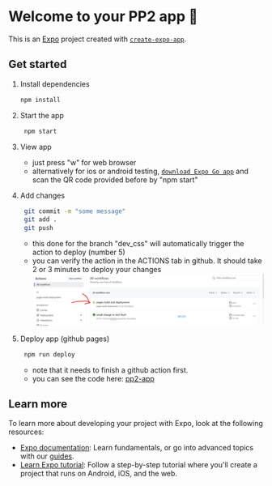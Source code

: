 # Welcome to your PP2 app 👋

This is an [Expo](https://expo.dev) project created with [`create-expo-app`](https://www.npmjs.com/package/create-expo-app).

## Get started

1. Install dependencies

   ```bash
   npm install
   ```

2. Start the app

   ```bash
    npm start
   ```

3. View app

   - just press "w" for web browser
   - alternatively for ios or android testing, [`download Expo Go app`](https://expo.dev/go) and scan the QR code provided before by "npm start"

4. Add changes
   
   ```bash
    git commit -m "some message"
    git add .
    git push
   ```
   - this done for the branch "dev_css" will automatically trigger the action to deploy (number 5)
   - you can verify the action in the ACTIONS tab in github. It should take 2 or 3 minutes to deploy your changes
   ![alt text](image.png)

5. Deploy app (github pages)

   ```bash
    npm run deploy
   ```
   - note that it needs to finish a github action first.
   - you can see the code here: [pp2-app](https://nunomore.github.io/pp2-app/)

## Learn more

To learn more about developing your project with Expo, look at the following resources:

- [Expo documentation](https://docs.expo.dev/): Learn fundamentals, or go into advanced topics with our [guides](https://docs.expo.dev/guides).
- [Learn Expo tutorial](https://docs.expo.dev/tutorial/introduction/): Follow a step-by-step tutorial where you'll create a project that runs on Android, iOS, and the web.
